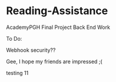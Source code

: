 # Reading-Assistance #

AcademyPGH Final Project Back End Work

To Do:

Webhook security??

Gee, I hope my friends are impressed ;(

testing 11
